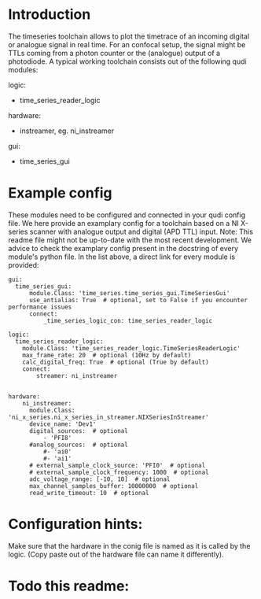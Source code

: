 # Introduction
The timeseries toolchain allows to plot the timetrace of an incoming digital or analogue signal in real time.
For an confocal setup, the signal might be TTLs coming from a photon counter or the (analogue) output of a photodiode.
A typical working toolchain consists out of the following qudi modules:

logic:
- time_series_reader_logic

hardware:
- instreamer, eg. ni_instreamer

gui:
- time_series_gui


# Example config

These modules need to be configured and connected in your qudi config file.
We here provide an examplary config for a toolchain based on a NI X-series scanner with analogue output and digital (APD TTL) input.
Note: This readme file might not be up-to-date with the most recent development. We advice to check the examplary config present in the 
docstring of every module's python file. In the list above, a direct link for every module is provided:

    gui:
      time_series_gui:
          module.Class: 'time_series.time_series_gui.TimeSeriesGui'
          use_antialias: True  # optional, set to False if you encounter performance issues
          connect:
              _time_series_logic_con: time_series_reader_logic

    logic:
      time_series_reader_logic:
        module.Class: 'time_series_reader_logic.TimeSeriesReaderLogic'
        max_frame_rate: 20  # optional (10Hz by default)
        calc_digital_freq: True  # optional (True by default)
        connect:
            streamer: ni_instreamer


    hardware:
        ni_instreamer:
          module.Class: 'ni_x_series.ni_x_series_in_streamer.NIXSeriesInStreamer'
          device_name: 'Dev1'
          digital_sources:  # optional
              - 'PFI8'
          #analog_sources:  # optional
              #- 'ai0'
              #- 'ai1'
          # external_sample_clock_source: 'PFI0'  # optional
          # external_sample_clock_frequency: 1000  # optional
          adc_voltage_range: [-10, 10]  # optional
          max_channel_samples_buffer: 10000000  # optional
          read_write_timeout: 10  # optional
    



# Configuration hints:
Make sure that the hardware in the conig file is named as it is called by the logic. (Copy paste out of the hardware file can name it differently).

# Todo this readme:

